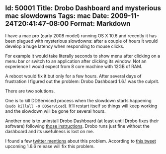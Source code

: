 Id: 50001
Title: Drobo Dashboard and mysterious mac slowdowns
Tags: mac
Date: 2009-11-24T20:41:47-08:00
Format: Markdown
--------------
I have a mac pro (early 2008 model) running OS X 10.6 and recently it
has been plagued with mysterious slowdowns: after a couple of hours it
would develop a huge latency when responding to mouse clicks.

For example it would take literally seconds to show menu after clicking
on a menu bar or switch to an application after clicking its window. Not
an experience I would expect from 8 core machine with 12GB of RAM.

A reboot would fix it but only for a few hours. After several days of
frustration I figured out the problem: Drobo Dashboard 1.6.1 was the
culprit.

There are two solutions.

One is to kill DDServiced process when the slowdown starts happening
(`sudo killall -9 DDServiced`). It’ll restart itself so things will keep
working and the slowdown will be gone for several hours.

Another one is to uninstall Drobo Dashboard (at least until Drobo fixes
their software) following [those
instructions](http://support.datarobotics.com/app/answers/detail/a_id/107).
Drobo runs just fine without the dashboard and its usefulness is lost on
me.

I found a few [twitter mentions](http://twitter.com/search?q=DDServiceD)
about this problem. According to [this
tweet](http://twitter.com/dionon/statuses/6000094679) upcoming 1.6.6
release will fix this problem.
